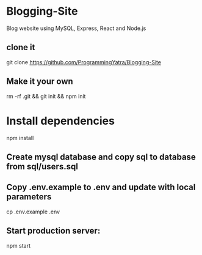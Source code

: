 # Blogging-Site
Blog website using MySQL, Express, React and Node.js

## clone it
git clone https://github.com/ProgrammingYatra/Blogging-Site

## Make it your own
rm -rf .git && git init && npm init

# Install dependencies
npm install

## Create mysql database and copy sql to database from sql/users.sql
## Copy .env.example to .env and update with local parameters
cp .env.example .env


## Start production server:
npm start
